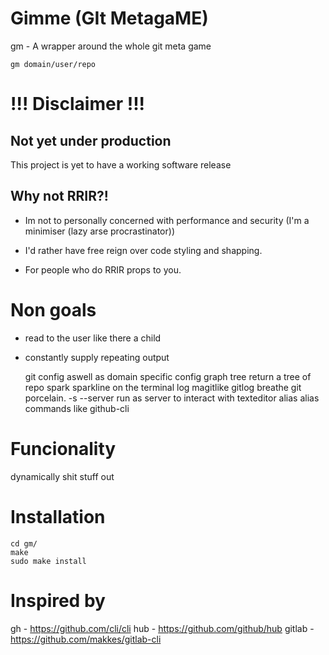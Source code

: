 # Gimme (GIt MetagaME)
gm - A wrapper around the whole git meta game

`gm domain/user/repo`

# !!! Disclaimer !!!
## Not yet under production
This project is yet to have a working software release

## Why not RRIR?!
- Im not to personally concerned with performance and security
    (I'm a minimiser (lazy arse procrastinator))
- I'd rather have free reign over code styling and shapping.

- For people who do RRIR props to you.

# Non goals
- read to the user like there a child
- constantly supply repeating output

    git config aswell as domain specific config
graph
    tree
        return a tree of repo
    spark
        sparkline on the terminal
    log
        magitlike gitlog
breathe
    git porcelain.
    -s --server
        run as server to interact with texteditor
alias
    alias commands like github-cli


# Funcionality
dynamically shit stuff out

# Installation
```console
cd gm/
make
sudo make install
```
# Inspired by
gh -  https://github.com/cli/cli
hub - https://github.com/github/hub
gitlab - https://github.com/makkes/gitlab-cli
